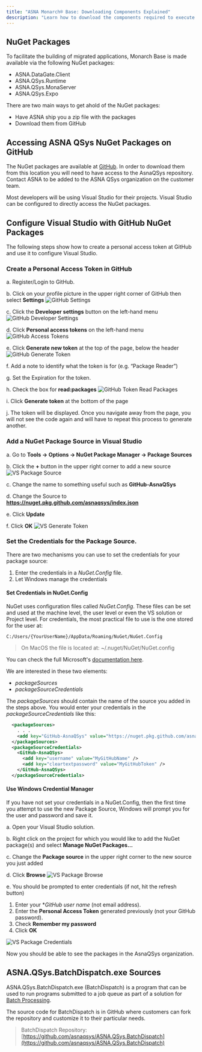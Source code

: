 ```yaml
---
title: "ASNA Monarch® Base: Downloading Components Explained"
description: "Learn how to download the components required to execute applications migrated to ASNA Monarch® Base."
---
```


## NuGet Packages
To facilitate the building of migrated applications, Monarch Base is made available via the following NuGet packages:

- ASNA.DataGate.Client
- ASNA.QSys.Runtime
- ASNA.QSys.MonaServer
- ASNA.QSys.Expo

There are two main ways to get ahold of the NuGet packages:
 - Have ASNA ship you a zip file with the packages
 - Download them from GitHub

## Accessing ASNA QSys NuGet Packages on GitHub
The NuGet packages are available at [GitHub](https://github.com/orgs/asnaqsys/packages). In order to download them from this location you will need to have access to the AsnaQSys repository. Contact ASNA to be added to the ASNA QSys organization on the customer team.

Most developers will be using Visual Studio for their projects.  Visual Studio can be configured to directly access the NuGet packages.

## Configure Visual Studio with GitHub NuGet Packages
The following steps show how to create a personal access token at GitHub and use it to configure Visual Studio.

### Create a Personal Access Token in GitHub
a.	Register/Login to GitHub.

b.	Click on your profile picture in the upper right corner of GitHub then select **Settings**
![GitHub Settings](images/github-settings.jpg)

c.	Click the **Developer settings** button on the left-hand menu
![GitHub Developer Settings](images/github-developer-settings.jpg)

d.	Click **Personal access tokens** on the left-hand menu
![GitHub Access Tokens](images/github-access-tokens.jpg)

e.	Click **Generate new token** at the top of the page, below the header
![GitHub Generate Token](images/github-generate-token.jpg)

f.	Add a note to identify what the token is for (e.g. “Package Reader”)

g.	Set the Expiration for the token.

h.	Check the box for **read:packages**
![GitHub Token Read Packages](images/github-token-read-packages.jpg)

i.	Click **Generate token** at the bottom of the page

j.	The token will be displayed. Once you navigate away from the page, you will not see the code again and will have to repeat this process to generate another.

### Add a NuGet Package Source in Visual Studio
a.	Go to **Tools -> Options -> NuGet Package Manager -> Package Sources**

b.	Click the **+** button in the upper right corner to add a new source
![VS Package Source](images/vs-package-sources.jpg)

c.	Change the name to something useful such as **GitHub-AsnaQSys**

d.	Change the Source to **https://nuget.pkg.github.com/asnaqsys/index.json**

e.	Click **Update**

f.	Click **OK**
![VS Generate Token](images/vs-package-update.jpg)

### Set the Credentials for the Package Source.
There are two mechanisms you can use to set the credentials for your package source:
  1. Enter the credentials in a *NuGet.Config* file.
  2. Let Windows manage the credentials

#### Set Credentials in NuGet.Config
NuGet uses configuration files called *NuGet.Config*.  These files can be set and used at the machine level, the user level or even the VS solution or Project level.  For credentials, the most practical file to use is the one stored for the user at:

    C:/Users/{YourUserName}/AppData/Roaming/NuGet/NuGet.Config

>On MacOS the file is located at: ~/.nuget/NuGet/NuGet.config


You can check the full Microsoft's [documentation here](https://docs.microsoft.com/en-us/nuget/reference/nuget-config-file).

We are interested in these two elements:
 - *packageSources*
 - *packageSourceCredentials*

The *packageSources* should contain the name of the source you added in the steps above.  You would enter your credentials in the *packageSourceCredentials* like this:
```xml
  <packageSources>
    . . . 
    <add key="GitHub-AsnaQSys" value="https://nuget.pkg.github.com/asnaqsys/index.json" />
  </packageSources>
  <packageSourceCredentials>
    <GitHub-AsnaQSys>
      <add key="username" value="MyGitHubName" />
      <add key="cleartextpassword" value="MyGitHubToken" />
    </GitHub-AsnaQSys>
  </packageSourceCredentials>
```

#### Use Windows Credential Manager
If you have not set your credentials in a NuGet.Config, then the first time you attempt to use the new Package Source, Windows will prompt you for the user and password and save it.

a.	Open your Visual Studio solution.

b.	Right click on the project for which you would like to add the NuGet package(s) and select **Manage NuGet Packages…**

c.	Change the **Package source** in the upper right corner to the new source you just added

d.	Click **Browse**
![VS Package Browse](images/vs-package-browse.jpg)

e.	You should be prompted to enter credentials (if not, hit the refresh button)
  1.	Enter your **GitHub user name* (not email address).
  2.	Enter the **Personal Access Token** generated previously (not your GitHub password).
  3.	Check **Remember my password**
  4.	Click **OK**

![VS Package Credentials](images/vs-package-credentials.jpg)

Now you should be able to see the packages in the AsnaQSys organization.

## ASNA.QSys.BatchDispatch.exe Sources
ASNA.QSys.BatchDispatch.exe (BatchDispatch) is a program that can be used to run programs submitted to a job queue as part of a solution for [Batch Processing](/manuals/programming/jobs/batch-jobs.html). 

The source code for BatchDispatch is in GitHub where customers can fork the repository and customize it to their particular needs.

 > BatchDispatch Repository: [https://github.com/asnaqsys/ASNA.QSys.BatchDispatch](https://github.com/asnaqsys/ASNA.QSys.BatchDispatch)
